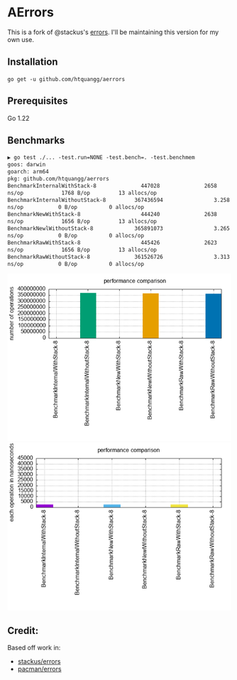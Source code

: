 # AErrors

This is a fork of @stackus's [errors](https://github.com/stackus/errors/tree/master). I'll be maintaining this version for my own use.

## Installation

    go get -u github.com/htquangg/aerrors

## Prerequisites

Go 1.22

## Benchmarks

```shell
▶ go test ./... -test.run=NONE -test.bench=. -test.benchmem
goos: darwin
goarch: arm64
pkg: github.com/htquangg/aerrors
BenchmarkInternalWithStack-8              447028              2658 ns/op            1768 B/op         13 allocs/op
BenchmarkInternalWithoutStack-8         367436594                3.258 ns/op           0 B/op          0 allocs/op
BenchmarkNewWithStack-8                   444240              2638 ns/op            1656 B/op         13 allocs/op
BenchmarkNewlWithoutStack-8             365891073                3.265 ns/op           0 B/op          0 allocs/op
BenchmarkRawWithStack-8                   445426              2623 ns/op            1656 B/op         13 allocs/op
BenchmarkRawWithoutStack-8              361526726                3.313 ns/op           0 B/op          0 allocs/op
```
![operations](./assets/operations.png)
![time operations](./assets/time_operations.png)

## Credit:
Based off work in:

- [stackus/errors](https://github.com/stackus/errors/tree/master)
- [pacman/errors](https://github.com/segmentfault/pacman/tree/main/errors)
